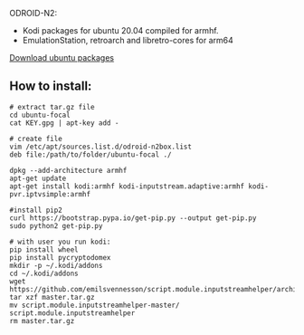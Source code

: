 ODROID-N2: 
- Kodi packages for ubuntu 20.04 compiled for armhf.
- EmulationStation, retroarch and libretro-cores for arm64

[Download ubuntu packages](https://github.com/gerulrich/odroid-n2box/releases)

## How to install:
```
# extract tar.gz file
cd ubuntu-focal
cat KEY.gpg | apt-key add -

# create file
vim /etc/apt/sources.list.d/odroid-n2box.list
deb file:/path/to/folder/ubuntu-focal ./

dpkg --add-architecture armhf
apt-get update
apt-get install kodi:armhf kodi-inputstream.adaptive:armhf kodi-pvr.iptvsimple:armhf

#install pip2
curl https://bootstrap.pypa.io/get-pip.py --output get-pip.py
sudo python2 get-pip.py

# with user you run kodi:
pip install wheel
pip install pycryptodomex
mkdir -p ~/.kodi/addons
cd ~/.kodi/addons
wget https://github.com/emilsvennesson/script.module.inputstreamhelper/archive/master.tar.gz
tar xzf master.tar.gz 
mv script.module.inputstreamhelper-master/ script.module.inputstreamhelper
rm master.tar.gz 
